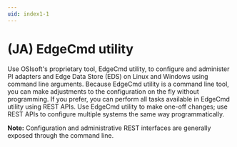 ```yaml
---
uid: index1-1
---
```


# (JA) EdgeCmd utility

Use OSIsoft's proprietary tool, EdgeCmd utility, to configure and administer PI adapters and Edge Data Store (EDS) on Linux and Windows using command line arguments. Because EdgeCmd utility is a command line tool, you can make adjustments to the configuration on the fly without programming. If you prefer, you can perform all tasks available in EdgeCmd utility using REST APIs. Use EdgeCmd utility to make one-off changes; use REST APIs to configure multiple systems the same way programmatically.

**Note:** Configuration and administrative REST interfaces are generally exposed through the command line.

<!--
# (JA) EdgeCmd utility

=======

- [EdgeCmd utility](xref:EdgecmdUtility1-1)
- [Configuration](xref:Configuration1-1)
  - [Configure adapter](xref:ConfigureAdapter1-1)
  - [Configure adapter component](xref:ConfigureAdapterComponent1-1)
- [Administration](xref:Administration1-1)
  - [Delete configuration](xref:DeleteConfiguration1-1)
  - [Start or stop a component](xref:StartOrStopAComponent1-1)
- [Reference](xref:Reference1-1)
  - [Retrieve EdgeCmd utility help](xref:RetrieveEdgeCmdUtilityHelp1-1)
  - [Retrieve existing configuration](xref:RetrieveExistingConfiguration1-1)
  - [EdgeCmd commands](xref:EdgeCmdCommands1-1)
-->
